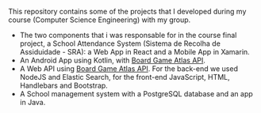 This repository contains some of the projects that I developed during my course (Computer Science Engineering) with my group.
* The two components that i was responsable for in the course final project, a School Attendance System (Sistema de Recolha de Assiduidade - SRA): a Web App in React and a Mobile App in Xamarin.
* An Android App using Kotlin, with [Board Game Atlas API](https://www.boardgameatlas.com/ "Board Game Atlas API").
* A Web API using [Board Game Atlas API](https://www.boardgameatlas.com/ "Board Game Atlas API"). For the back-end we used NodeJS and Elastic Search, for the front-end JavaScript, HTML, Handlebars and Bootstrap.
* A School management system with a PostgreSQL database and an app in Java.